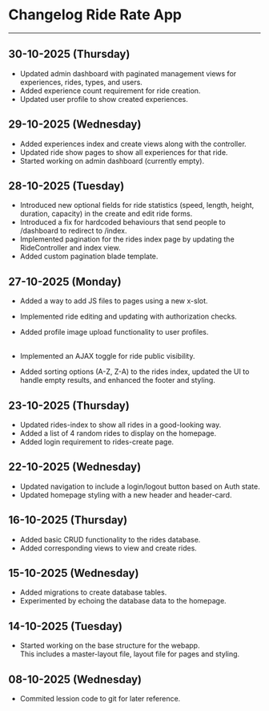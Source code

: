 # Changelog Ride Rate App

---

## 30-10-2025 (Thursday)

- Updated admin dashboard with paginated management views for experiences, rides, types, and users.
- Added experience count requirement for ride creation.
- Updated user profile to show created experiences.

## 29-10-2025 (Wednesday)

- Added experiences index and create views along with the controller.<br>
- Updated ride show pages to show all experiences for that ride.<br>
- Started working on admin dashboard (currently empty).

## 28-10-2025 (Tuesday)

- Introduced new optional fields for ride statistics (speed, length, height, duration, capacity) in the create and edit
  ride forms.<br>
- Introduced a fix for hardcoded behaviours that send people to /dashboard to redirect to /index.<br>
- Implemented pagination for the rides index page by updating the RideController and index view.<br>
- Added custom pagination blade template.

## 27-10-2025 (Monday)

- Added a way to add JS files to pages using a new x-slot.<br>
- Implemented ride editing and updating with authorization checks.<br>
- Added profile image upload functionality to user profiles.<br><br>

- Implemented an AJAX toggle for ride public visibility.<br>
- Added sorting options (A-Z, Z-A) to the rides index, updated the UI to handle empty results, and enhanced the footer
  and styling.

## 23-10-2025 (Thursday)

- Updated rides-index to show all rides in a good-looking way.<br>
- Added a list of 4 random rides to display on the homepage.<br>
- Added login requirement to rides-create page.

## 22-10-2025 (Wednesday)

- Updated navigation to include a login/logout button based on Auth state.<br>
- Updated homepage styling with a new header and header-card.

## 16-10-2025 (Thursday)

- Added basic CRUD functionality to the rides database.<br>
- Added corresponding views to view and create rides.

## 15-10-2025 (Wednesday)

- Added migrations to create database tables.<br>
- Experimented by echoing the database data to the homepage.

## 14-10-2025 (Tuesday)

- Started working on the base structure for the webapp.<br>
  This includes a master-layout file, layout file for pages and styling.

## 08-10-2025 (Wednesday)

- Commited lession code to git for later reference.
